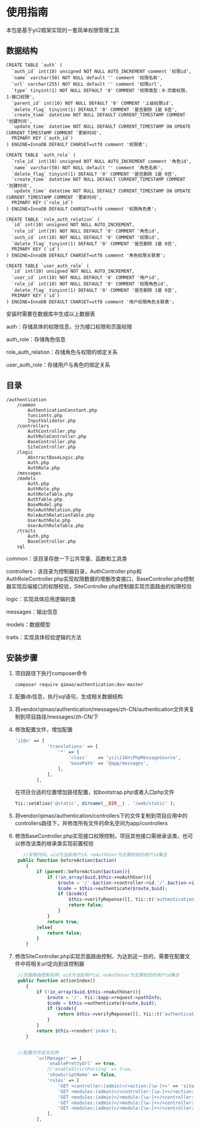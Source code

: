 # 使用指南

本包是基于yii2框架实现的一套简单权限管理工具

## 数据结构

```mysql
CREATE TABLE `auth` (
  `auth_id` int(10) unsigned NOT NULL AUTO_INCREMENT comment '权限id',
  `name` varchar(50) NOT NULL default '' comment '权限名称',
  `url` varchar(255) NOT NULL default '' comment '权限url',
  `type` tinyint(1) NOT NULL DEFAULT '0' COMMENT '权限类型：0-页面权限，1-接口权限',
  `parent_id` int(10) NOT NULL DEFAULT '0' COMMENT '上级权限id',
  `delete_flag` tinyint(1) DEFAULT '0' COMMENT '是否删除 1是 0否',
  `create_time` datetime NOT NULL DEFAULT CURRENT_TIMESTAMP COMMENT '创建时间',
  `update_time` datetime NOT NULL DEFAULT CURRENT_TIMESTAMP ON UPDATE CURRENT_TIMESTAMP COMMENT '更新时间',
  PRIMARY KEY (`auth_id`)
) ENGINE=InnoDB DEFAULT CHARSET=utf8 comment '权限表';

CREATE TABLE `auth_role` (
  `role_id` int(10) unsigned NOT NULL AUTO_INCREMENT comment '角色id',
  `name` varchar(50) NOT NULL default '' comment '角色名称',
  `delete_flag` tinyint(1) DEFAULT '0' COMMENT '是否删除 1是 0否',
  `create_time` datetime NOT NULL DEFAULT CURRENT_TIMESTAMP COMMENT '创建时间',
  `update_time` datetime NOT NULL DEFAULT CURRENT_TIMESTAMP ON UPDATE CURRENT_TIMESTAMP COMMENT '更新时间',
  PRIMARY KEY (`role_id`)
) ENGINE=InnoDB DEFAULT CHARSET=utf8 comment '权限角色表';

CREATE TABLE `role_auth_relation` (
  `id` int(10) unsigned NOT NULL AUTO_INCREMENT,
  `role_id` int(10) NOT NULL DEFAULT '0' COMMENT '角色id',
  `auth_id` int(10) NOT NULL DEFAULT '0' COMMENT '权限id',
  `delete_flag` tinyint(1) DEFAULT '0' COMMENT '是否删除 1是 0否',
  PRIMARY KEY (`id`)
) ENGINE=InnoDB DEFAULT CHARSET=utf8 comment '角色权限关联表';

CREATE TABLE `user_auth_role` (
  `id` int(10) unsigned NOT NULL AUTO_INCREMENT,
  `user_id` int(10) NOT NULL DEFAULT '0' COMMENT '用户id',
  `role_id` int(10) NOT NULL DEFAULT '0' COMMENT '权限角色id',
  `delete_flag` tinyint(1) DEFAULT '0' COMMENT '是否删除 1是 0否',
  PRIMARY KEY (`id`)
) ENGINE=InnoDB DEFAULT CHARSET=utf8 comment '用户权限角色关联表';
```

安装时需要在数据库中生成以上数据表

auth：存储具体的权限信息，分为接口权限和页面权限

auth_role：存储角色信息

role_auth_relation：存储角色与权限的绑定关系

user_auth_role：存储用户与角色的绑定关系

## 目录

```
/authentication
	/common
		AuthenticationConstant.php
		funcionts.php
		InputValidator.php
	/controllers
		AuthController.php
		AuthRoleController.php
		BaseController.php
		SiteController.php
	/logic
		AbstractBaseLogic.php
		Auth.php
		AuthRole.php
	/messages
	/models
		Auth.php
		AuthRole.php
		AuthRoleTable.php
		AuthTable.php
		BaseModel.php
		RoleAuthRelation.php
		RoleAuthRelationTable.php
		UserAuthRole.php
		UserAuthRoleTable.php
	/traits
		Auth.php
		BaseController.php
	sql
```

common：该目录存放一下公共常量、函数和工具类

controllers：该目录为控制器目录，AuthController.php和AuthRoleController.php实现权限数据的增删改查接口，BaseController.php控制器实现后端接口的权限校验，SiteController.php控制器实现页面路由的权限校验

logic：实现具体应用逻辑的类

messages：输出信息

models：数据模型

traits：实现具体校验逻辑的方法

## 安装步骤

1. 项目路径下执行composer命令

   ```
   composer require qimao/authentication:dev-master
   ```

2. 配置db信息，执行sql语句，生成相关数据结构

3. 将vendor/qimao/authentication/messages/zh-CN/authentication文件夹复制到项目路径/messages/zh-CN/下

4. 修改配置文件，增加配置

   ```php
   'i18n' => [
               'translations' => [
                   '*' => [
                       'class'    => 'yii\i18n\PhpMessageSource',
                       'basePath' => '@app/messages',
                   ],
               ],
           ],
   ```

   在项目合适的位置增加路径配置，如bootstrap.php或者入口php文件

   ```php
   Yii::setAlias('@static', dirname(__DIR__) . '/web/static' );
   ```

   

5. 将vendor/qimao/authentication/controllers下的文件复制到项目应用中的controllers路径下，并修改所有文件的命名空间为app/controllers

6. 修改BaseController.php实现接口权限控制，项目其他接口需继承该类，也可以修改该类的继承类实现前置校验

   ```php
      //实例代码，uid为当前用户id，noAuthUser为无需校验的用户id集合
   	public function beforeAction($action)
       {
           if (parent::beforeAction($action)){
               if (!in_array($uid,$this->noAuthUser)){
                   $route = '/'.$action->controller->id.'/'.$action->id;
                   $code = $this->authenticate($route,$uid);
                   if ($code){
                       $this->verifyReponse([], Yii::t('authentication/auth', 'authentication_fail_'.$code));
                       return false;
                   }
               }
               return true;
           }else{
               return false;
           }
       }
   ```

7. 修改SiteController.php实现页面路由控制，为达到这一目的，需要在配置文件中将相关url定向到该控制器

   ```php
   	//页面路由控制实例，uid为当前用户id，noAuthUser为无需校验的用户id集合
   	public function actionIndex()
       {
           if (!in_array($uid,$this->noAuthUser)){
               $route = '/'. Yii::$app->request->pathInfo;
               $code = $this->authenticate($route,$uid);
               if ($code){
                   return $this->verifyReponse([], Yii::t('authentication/auth', 'authentication_fail_'.$code));
               }
           }
           return $this->render('index');
       }
   
   
   	//配置文件定向实例
           'urlManager' => [
               'enablePrettyUrl' => true,
               //'enableStrictParsing' => true,
               'showScriptName' => false,
               'rules' => [
                   'GET <controller:(admin)>/<action:[\w-]+>' => 'site/index',
                   'GET <modules:(admin)>/<controller:[\w-]+>/<action:[\w-]+>' => 'site/index',
                   'GET <modules:(admin)>/<module:[\w-]+>/<controller:[\w-]+>/<action:[\w-]+>' => 'site/index',
                   'GET <modules:(admin)>/<module:[\w-]+>/<controller:[\w-]+>/<action:[\w-]+>/<action1:[\w-]+>' => 'site/index',
                   'GET <modules:(admin)>/<module:[\w-]+>/<controller:[\w-]+>/<action:[\w-]+>/<action1:[\w-]+>/<action2:[\w-]+>' => 'site/index',
               ],
           ],
   ```

   